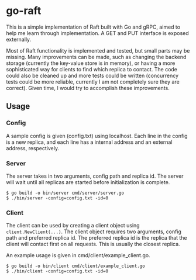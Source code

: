 # go-raft
This is a simple implementation of Raft built with Go and gRPC, aimed to help me learn through implementation. A GET and PUT interface is exposed externally.

Most of Raft functionality is implemented and tested, but small parts may be missing. Many improvements can be made, such as changing the backend storage (currently the key-value store is in memory), or having a more sophisticated way for clients to find which replica to contact. The code could also be cleaned up and more tests could be written (concurrency tests could be more reliable, currently I am not completely sure they are correct). Given time, I would try to accomplish these improvements.

## Usage

### Config
A sample config is given (config.txt) using localhost. Each line in the config is a new replica, and each line has a internal address and an external address, respectively.

### Server
The server takes in two arguments, config path and replica id. The server will wait until all replicas are started before initialization is complete.

```
$ go build -o bin/server cmd/server/server.go
$ ./bin/server -config=config.txt -id=0
```

### Client
The client can be used by creating a client object using `client.NewClient(...)`. The client object requires two arguments, config path and preferred replica id. The preferred replica id is the replica that the client will contact first on all requests. This is usually the closest replica.

An example usage is given in cmd/client/example_client.go.

```
$ go build -o bin/client cmd/client/example_client.go
$ ./bin/client -config=config.txt -id=0
```
